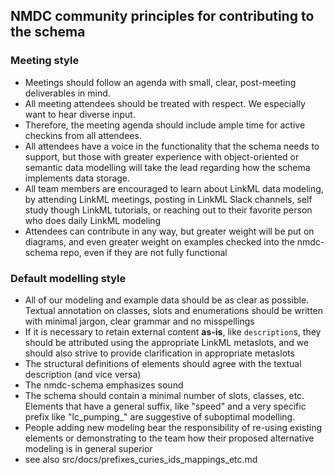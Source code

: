 ## NMDC community principles for contributing to the schema

### Meeting style
- Meetings should follow an agenda with small, clear, post-meeting deliverables in mind.
- All meeting attendees should be treated with respect. We especially want to hear diverse input.
- Therefore, the meeting agenda should include ample time for active checkins from all attendees.
- All attendees have a voice in the functionality that the schema needs to support, but those with greater 
  experience with object-oriented or semantic data modelling will take the lead regarding how the schema
  implements data storage.
- All team members are encouraged to learn about LinkML data modeling, by attending LinkML meetings, posting in LinkML
  Slack channels, self study though LinkML tutorials, or reaching out to their favorite person who does daily LinkML modeling
- Attendees can contribute in any way, but greater weight will be put on diagrams, and even greater weight on 
  examples checked into the nmdc-schema repo, even if they are not fully functional

### Default modelling style
- All of our modeling and example data should be as clear as possible. Textual annotation on classes, 
  slots and enumerations should be written with minimal jargon, clear grammar and no misspellings
- If it is necessary to retain external content **as-is**, like `description`s, they should be attributed using
  the appropriate LinkML metaslots, and we should also strive to provide clarification in appropriate metaslots
- The structural definitions of elements should agree with the textual description (and vice versa)
- The nmdc-schema emphasizes sound 
- The schema should contain a minimal number of slots, classes, etc. Elements that have a general suffix, like "speed" 
  and a very specific prefix like "lc_pumping_" are suggestive of suboptimal modelling.
- People adding new modeling bear the responsibility of re-using existing elements or demonstrating to the team how
  their proposed alternative modeling is in general superior
- see also src/docs/prefixes_curies_ids_mappings_etc.md